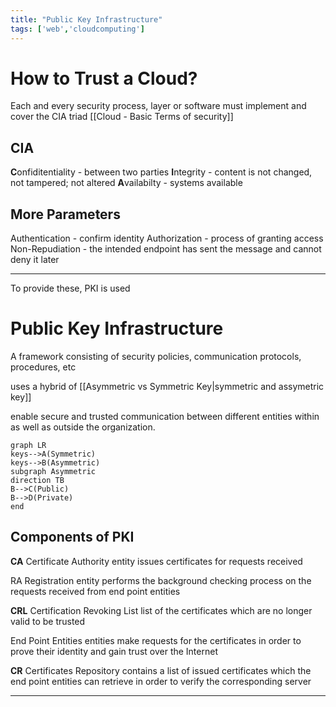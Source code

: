 ```yaml
---
title: "Public Key Infrastructure"
tags: ['web','cloudcomputing']
---
```

# How to Trust a Cloud?

Each and every security process, layer or software must implement and cover the CIA triad 
[[Cloud - Basic Terms of security]]
## CIA
**C**onfiditentiality - between two parties 
**I**ntegrity - content is not changed, not tampered; not altered 
**A**vailabilty - systems available 

## More Parameters
Authentication - confirm identity 
Authorization - process of granting access
Non-Repudiation - the intended endpoint has sent the message and cannot deny it later 

---
To provide these, PKI is used

# Public Key Infrastructure
A framework consisting of security policies, communication protocols, procedures, etc

uses a hybrid of [[Asymmetric vs Symmetric Key|symmetric and assymetric key]]

enable secure and trusted communication between different entities within as well as outside the organization. 


```mermaid
graph LR
keys-->A(Symmetric)
keys-->B(Asymmetric)
subgraph Asymmetric 
direction TB
B-->C(Public)
B-->D(Private)
end
```


## Components of PKI

**CA** Certificate Authority
	 entity issues certificates for requests received
	 
RA Registration
	entity performs the background checking process on the requests received from end point entities 

**CRL** Certification Revoking List
	list of the certificates which are no longer valid to be trusted 

End Point Entities
	entities make requests for the certificates in order to prove their identity and gain trust over the Internet

**CR** Certificates Repository
	contains a list of issued certificates which the end point entities can retrieve in order to verify the corresponding server

---